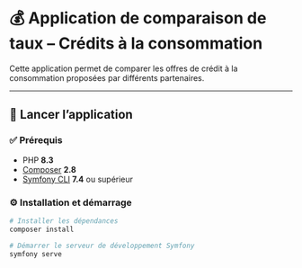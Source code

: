 # 💰 Application de comparaison de taux – Crédits à la consommation

Cette application permet de comparer les offres de crédit à la consommation proposées par différents partenaires.

---

## 🚀 Lancer l’application

### ✅ Prérequis

- PHP **8.3**
- [Composer](https://getcomposer.org/) **2.8**
- [Symfony CLI](https://symfony.com/download) **7.4** ou supérieur

### ⚙️ Installation et démarrage

```bash
# Installer les dépendances
composer install

# Démarrer le serveur de développement Symfony
symfony serve
